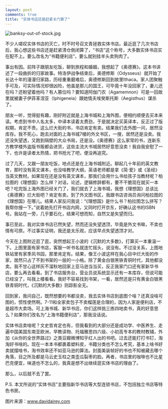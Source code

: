 ```yaml
---
layout: post
comments: true
title: "实体书店还是赶紧关门算了"
---
```


![banksy-out-of-stock.jpg](http://upload-images.jianshu.io/upload_images/19585-cd8943ad47ad00a2.jpg)

不少人嗟叹实体书店的灭亡，时不时号召文青拯救实体书店。最近逛了几次书店后，我心想这些书店还是赶紧清仓倒闭算了，“书店”这个称号，大多数实体书店实在配不上。要么改名为“书籍便利店”，要么就别挂羊头卖狗肉了。

事出有因。前阵子跟朋友吃饭，聊到旅程和婚姻，我想起了《奥德赛》。这本书讲述了一段曲折的归家故事。特洛伊战争结束后，奥德修斯（Odysseus）就开始了长达十年的漫漫归家路，历经重重磨难后，奥德修斯回到故里Ithaca。家人团聚触手可及，可实际情况却很凶险，他虽是那儿的国王，可毕竟十年没回家了，妻儿还在吗？还盼望着他吗？有人篡位吗？要知道阿伽门农（Agamemnon）可是一回故里就被妻子伊菲革涅亚（Iphigeneia）跟她情夫埃癸斯托斯（Aegisthus）谋杀了。

朋友一听，觉得挺有趣，刚好附近就是上海书城和上海外图，便相约顺便去买本来读。考虑到书中人名太多，中译本读着太费劲，于是就决定买英译本，反正过了版权期，肯定不贵。这么烂大街的书，书店肯定有卖。结果我们去外图一问，居然没库存。我不死心，跑去对面的上海书城7楼的外文书区，一搜，居然还是没卖。我还没失望透，又跑到隔壁的大众书局，还是没。《奥德赛》这么家常的书，连新东方教学楼外盗版书贩都会进货，这些主流大书城居然好意思没卖！我自我安慰了一下，也许是读者太热情，把书抢光了吧，便没再追究。

过了几天，又跟一朋友吃饭，地点还是在上海书城附近。聊起几十年前的英文教育，那时没有英文课本，也没啥教学大纲，英语老师都是拿《简·爱》或《圣经》当英文教材。如果现在还是没有英文课本，那我们会用什么书给孩子当教材呢？柏拉图的《理想国》怎么样？对话，论述，逻辑修辞都有，要不干脆现在就买一本吧？吃完饭上海外图已经关门了，我们就去了上海书城，我想《理想国》总该比《奥德赛》烂大街吧？肯定有卖。到了外文图书区，我跟书店咨询员询问柏拉图的《理想国》在哪儿。结果人家反问我说：“《理想国》是什么书？柏拉图怎么拼写？我帮你搜一下。”说着她先打开书店内网，又同时打开京东，好确认这书的ISBN号。我站在一旁，几乎要石化，结果可想而知，自然又是失望而归。

事已至此，我对实体书店已然失望，然而还没失望透顶，毕竟是外文书嘛，不卖也情有可原。不过事实证明，我还是太乐观，应该早点失望透顶才对。

今天在上图附近逛了逛，突然想起王小波的《沉默的大多数》，打算买一本重温一下。上图里面有家书店，客服一听书名就连忙摇头，说没有。不过没关系，上图地铁站里有家季风书园，那里肯定有。结果，像王小波这样在我心目中烂大街的作家，居然只占了不到书架的一层的一小格。除了黄金白银黑铁青铜时代，其他都没卖。我不甘心这样灰不溜秋地回家上亚马逊当当买，反正我家门口还有家新华书店，要么再去看看。到了书店服务台，营业员说系统显示还有一本库存，但说可能已经没了，叫我上楼看看。我好不容易找到书架，一看，居然还是只有黄金白银黑铁青铜时代，《沉默的大多数》则踪影全无。

回到家，我问自己，既然想要的书都没卖，我去实体书店到底图个啥？还真没啥可图的，惯性使然啊。7-11和全家卖包子不卖榴莲是合理的，因为人家是便利店，不是超市大卖场。可上海书城、新华书店，你们这样挑三拣四地卖书，真的好意思么？如果你们改名为“上海书籍便利店”，那我没话说。

实体书店卖啥呢？文史哲肯定也有，但我看到的大部分还是成功学、中医养生、走遍中国美国东南亚欧洲，早教读物、托福雅思四六级、小初高专本的教材教辅，外加《从你的全世界路过》之类豆瓣微博知乎红人出的书吧。过去还能打打书钉，淘淘好书啥的。现在一本本书都裹着塑料皮，书籍分类也不怎么考究，基本上啥书好卖就摆啥书，淘书效率还不如亚马逊的算法。封面美装帧好的书也不知被藏去哪个角落，目之所及都是马云史玉柱之类歪瓜裂枣的脸。再者，书店里的咖啡也不比星巴克便宜，味道也不怎么的，我真是想不出继续逛实体书店的理由了。

那么，以后就不去了罢。


P.S.
本文所说的“实体书店”主要指新华书店等大型连锁书店，不包括独立书店等特色书房。

图片来源：www.davidairey.com
